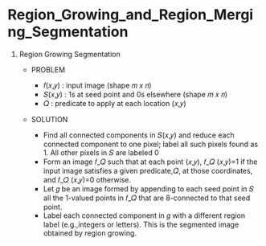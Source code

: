 # Region_Growing_and_Region_Merging_Segmentation

1. Region Growing Segmentation

   * PROBLEM
      * 𝑓(𝑥,𝑦) : input image (shape 𝑚 𝑥 𝑛)
      * 𝑆(𝑥,𝑦) : 1s at seed point and 0s elsewhere (shape 𝑚 𝑥 𝑛)
      * 𝑄 	  : predicate to apply at each location (𝑥,𝑦)
      
   * SOLUTION
      * Find all connected components in 𝑆(𝑥,𝑦) and reduce each connected component to one pixel; label all such pixels found as 1. All other pixels in 𝑆 are labeled 0  
      * Form an image 𝑓_𝑄 such that at each point (𝑥,𝑦), 𝑓_𝑄 (𝑥,𝑦)=1 if the input image satisfies a given predicate,𝑄, at those coordinates, and 𝑓_𝑄 (𝑥,𝑦)=0 otherwise.
      * Let 𝑔 be an image formed by appending to each seed point in 𝑆 all the 1-valued points in 𝑓_𝑄 that are 8-connected to that seed point.
      * Label each connected component in 𝑔 with a different region label (e.g.,integers or letters). This is the segmented image obtained by region growing.
      
